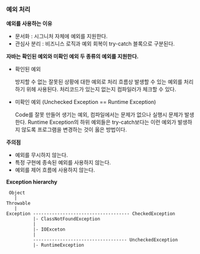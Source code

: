 ### 예외 처리

**예외를 사용하는 이유**

- 문서화 :  시그니처 자체에 예외를 지원한다.
- 관심사 분리 : 비즈니스 로직과 예외 회복이 try-catch 블록으로 구분된다.

**자바는 확인된 예외와 미확인 예외 두 종류의 예외를 지원한다.**

- 확인된 예외

    방지할 수 없는 잘못된 상황에  대한 예외로 처리 흐름상 발생할 수 있는 예외를 처리하기 위헤 사용된다.  처리코드가 있는지 없는지 컴파일러가 체크할 수 있다.

- 미확인 예외 (Unchecked Exception == Runtime Exception)

    Code를 잘못 만들어 생기는 예외, 컴파일에서는 문제가 없으나 실행시 문제가 발생한다. Runtime Exception의 하위 예외들은 try-catch보다는 이런 예외가 발생하지 않도록 프로그램을 변경하는 것이 옳은 방법이다.

**주의점**

- 예외를 무시하지 않는다.
- 특정 구현에 종속된 예외를 사용하지 않는다.
- 예외를 제어 흐름에 사용하지 않는다.

**Exception hierarchy**

```
 Object
   |
Throwable
   |
Exception ------------------------------------ CheckedException
          |- ClassNotFoundException
          |
          |- IOExceton
          |
          ----------------------------------- UncheckedException
          |- RuntimeException 
```
